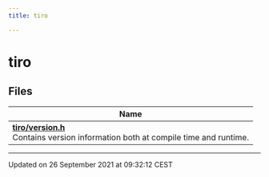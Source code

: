 ```yaml
---
title: tiro

---
```


# tiro



## Files

| Name           |
| -------------- |
| **[tiro/version.h](/docs/api/files/version_8h#file-version.h)** <br>Contains version information both at compile time and runtime.  |






-------------------------------

Updated on 26 September 2021 at 09:32:12 CEST
